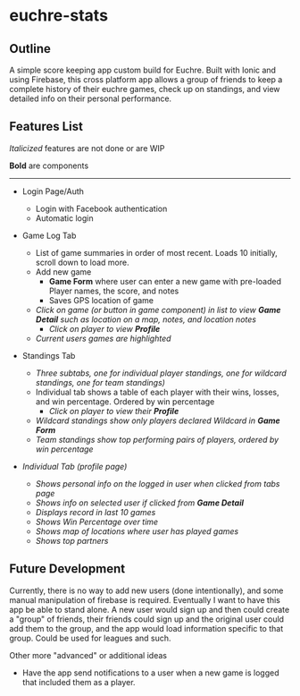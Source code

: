 # euchre-stats

## Outline
A simple score keeping app custom build for Euchre. Built with Ionic and using Firebase, this cross platform app allows a group of friends to keep a complete history of their euchre games, check up on standings, and view detailed info on their personal performance.


## Features List
*Italicized* features are not done or are WIP

**Bold** are components 
<hr/>

* Login Page/Auth
  * Login with Facebook authentication
  * Automatic login

* Game Log Tab
  * List of game summaries in order of most recent. Loads 10 initially, scroll down to load more.
  * Add new game
    * **Game Form** where user can enter a new game with pre-loaded Player names, the score, and notes
    * Saves GPS location of game
  * *Click on game (or button in game component) in list to view **Game Detail** such as location on a map, notes, and location notes*
    * *Click on player to view **Profile***
  * *Current users games are highlighted*
    
* Standings Tab
  * *Three subtabs, one for individual player standings, one for wildcard standings, one for team standings)*
  * Individual tab shows a table of each player with their wins, losses, and win percentage. Ordered by win percentage
    * *Click on player to view their **Profile***
  * *Wildcard standings show only players declared Wildcard in **Game Form***
  * *Team standings show top performing pairs of players, ordered by win percentage*

* *Individual Tab (profile page)*
  * *Shows personal info on the logged in user when clicked from tabs page*
  * *Shows info on selected user if clicked from **Game Detail***
  * *Displays record in last 10 games*
  * *Shows Win Percentage over time*
  * *Shows map of locations where user has played games*
  * *Shows top partners*
  
  
## Future Development
Currently, there is no way to add new users (done intentionally), and some manual manipulation of firebase is required.
Eventually I want to have this app be able to stand alone. A new user would sign up and then could create a "group" of friends, 
their friends could sign up and the original user could add them to the group, and the app would load information specific to that group. 
Could be used for leagues and such. 

Other more "advanced" or additional ideas
* Have the app send notifications to a user when a new game is logged that included them as a player.
  
  
